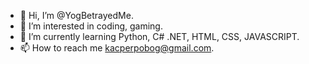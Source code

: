 - 👋 Hi, I’m @YogBetrayedMe.
- 👀 I’m interested in coding, gaming.
- 🌱 I’m currently learning Python, C# .NET, HTML, CSS, JAVASCRIPT.
- 📫 How to reach me kacperpobog@gmail.com.

<!---
YogBetrayedMe/YogBetrayedMe is a ✨ special ✨ repository because its `README.md` (this file) appears on your GitHub profile.
You can click the Preview link to take a look at your changes.
--->
